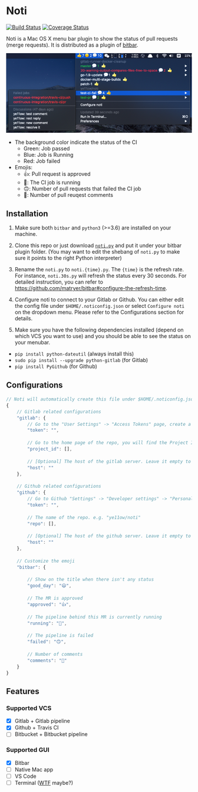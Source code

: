 # Noti

[![Build Status](https://travis-ci.org/ye11ow/noti.svg?branch=master)](https://travis-ci.org/ye11ow/noti)
[![Coverage Status](https://coveralls.io/repos/github/ye11ow/noti/badge.svg?branch=master)](https://coveralls.io/github/ye11ow/noti?branch=master)

Noti is a Mac OS X menu bar plugin to show the status of pull requests (merge requests). It is distributed as a plugin of [bitbar](https://getbitbar.com/).

![Tutorial](https://github.com/ye11ow/noti/blob/master/docs/images/Bitbar.png?raw=true)

* The background color indicate the status of the CI
    * Green: Job passed
    * Blue: Job is Running
    * Red: Job failed
* Emojis:
    * 👍: Pull request is approved
    * 🏃: The CI job is running
    * 🙃: Number of pull requests that failed the CI job
    * 💬: Number of pull reuqest comments

## Installation
1. Make sure both `bitbar` and `python3` (>=3.6) are installed on your machine.

1. Clone this repo or just download [`noti.py`](https://raw.githubusercontent.com/ye11ow/noti/master/noti.py) and put it under your bitbar plugin folder. (You may want to edit the shebang of `noti.py` to make sure it points to the right Python interpreter)

1. Rename the `noti.py` to `noti.{time}.py`. The `{time}` is the refresh rate. For instance, `noti.30s.py` will refresh the status every 30 seconds. For detailed instruction, you can refer to https://github.com/matryer/bitbar#configure-the-refresh-time.

1. Configure noti to connect to your Gitlab or Github. You can either edit the config file under `$HOME/.noticonfig.json` or select `Configure noti` on the dropdown menu. Please refer to the Configurations section for details.

1. Make sure you have the following dependencies installed (depend on which VCS you want to use) and you should be able to see the status on your menubar.

* `pip install python-dateutil` (always install this)
* `sudo pip install --upgrade python-gitlab` (for Gitlab)
* `pip install PyGithub` (for Github)

## Configurations

```javascript
// Noti will automatically create this file under $HOME/.noticonfig.json if it doesn't exist
{
    // Gitlab related configurations
    "gitlab": {
        // Go to the "User Settings" -> "Access Tokens" page, create a Personal Access Token with "api" Scopes
        "token": "",

        // Go to the home page of the repo, you will find the Project ID under the name of the repo (in grey).
        "project_id": [],

        // [Optional] The host of the gitlab server. Leave it empty to use the public Gitlab server.
        "host": ""
    },

    // Github related configurations
    "github": {
        // Go to Github "Settings" -> "Developer settings" -> "Personal access tokens" and "Generate new token" with "repo" scopes
        "token": "",

        // The name of the repo. e.g. "ye11ow/noti"
        "repo": [],

        // [Optional] The host of the github server. Leave it empty to use the public Github server.
        "host": ""
    },

    // Customize the emoji
    "bitbar": {

        // Show on the title when there isn't any status
        "good_day": "😃",

        // The MR is approved
        "approved": "👍",

        // The pipeline behind this MR is currently running
        "running": "🏃",

        // The pipeline is failed
        "failed": "🙃",

        // Number of comments
        "comments": "💬"
    }
}
```

## Features

### Supported VCS

- [X] Gitlab + Gitlab pipeline
- [X] Github + Travis CI
- [ ] Bitbucket + Bitbucket pipeline

### Supported GUI

- [X] Bitbar
- [ ] Native Mac app
- [ ] VS Code
- [ ] Terminal ([WTF](https://wtfutil.com/) maybe?)
